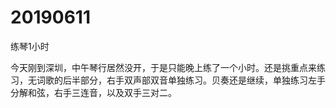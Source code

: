 # 20190611

练琴1小时

今天刚到深圳，中午琴行居然没开，于是只能晚上练了一个小时。还是挑重点来练习，无词歌的后半部分，右手双声部双音单独练习。贝奏还是继续，单独练习左手分解和弦，右手三连音，以及双手三对二。
